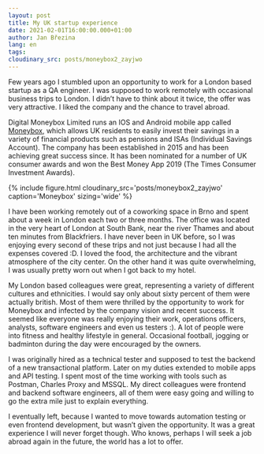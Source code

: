 ```yaml
---
layout: post
title: My UK startup experience
date: 2021-02-01T16:00:00.000+01:00
author: Jan Březina
lang: en
tags:
cloudinary_src: posts/moneybox2_zayjwo
---
```


Few years ago I stumbled upon an opportunity to work for a London based startup as a QA engineer. I was supposed to work remotely with occasional business trips to London. I didn’t have to think about it twice, the offer was very attractive. I liked the company and the chance to travel abroad.

Digital Moneybox Limited runs an IOS and Android mobile app called [Moneybox](https://www.moneyboxapp.com/), which allows UK residents to easily invest their savings in a variety of financial products such as pensions and ISAs (Individual Savings Account). The company has been established in 2015 and has been achieving great success since. It has been nominated for a number of UK consumer awards and won the Best Money App 2019 (The Times Consumer Investment Awards).

{% include figure.html cloudinary_src='posts/moneybox2_zayjwo' caption='Moneybox'  sizing='wide' %}

I have been working remotely out of a coworking space in Brno and spent about a week in London each two or three months. The office was located in the very heart of London at South Bank, near the river Thames and about ten minutes from Blackfriers. I have never been in UK before, so I was enjoying every second of these trips and not just because I had all the expenses covered :D. I loved the food, the architecture and the vibrant atmosphere of the city center. On the other hand it was quite overwhelming, I was usually pretty worn out when I got back to my hotel.

My London based colleagues were great, representing a variety of different cultures and ethnicities. I would say only about sixty percent of them were actually british. Most of them were thrilled by the opportunity to work for Moneybox and infected by the company vision and recent success. It seemed like everyone was really enjoying their work, operations officers, analysts, software engineers and even us testers :). A lot of people were into fitness and healthy lifestyle in general. Occasional football, jogging or badminton during the day were encouraged by the owners.

I was originally hired as a technical tester and supposed to test the backend of a new transactional platform. Later on my duties extended to mobile apps and API testing. I spent most of the  time working with tools such as Postman, Charles Proxy and MSSQL. My direct colleagues were frontend and backend software engineers, all of them were easy going and willing to go the extra mile just to explain everything. 

I eventually left, because I wanted to move towards automation testing or even frontend development, but wasn’t given the opportunity. It was a great experience I will never forget though. Who knows, perhaps I will seek a job abroad again in the future, the world has a lot to offer.

